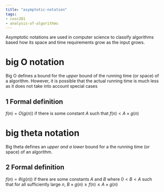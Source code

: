 ```yaml
---
title: "asymptotic-notation"
tags: 
- cosc201
- analysis-of-algorithms
---
```


Asymptotic notations are used in computer science to classify algorithms based how its space and time requirements grow as the input grows. 


# big O notation

Big O defines a bound for the *upper*  bound of the running time (or space) of a algorithm. However, it is possible that the actual running time is much less as it does not take into account special cases


## 1 Formal definition

$f(n) = O(g(n))$ if there is some constant $A$ such that $f(n) < A \times g(n)$


# big theta notation

Big theta defines an *upper and a lower* bound for a the running time (or space) of an algorithm. 


## 2 Formal definition

$f(n) = \theta(g(n))$ if there are some constants $A$ and $B$ where $0 < B < A$ such that for all sufficiently large $n$, $B \times g(n) \geq f(n) \leq A \times g(n)$